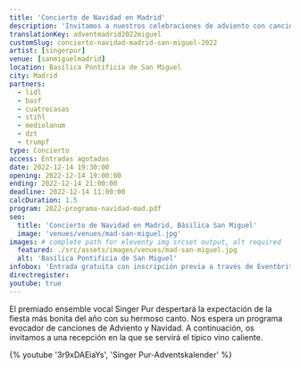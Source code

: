 ```yaml
---
title: 'Concierto de Navidad en Madrid'
description: 'Invitamos a nuestros celebraciones de adviento con canciones de navidad, dulces especiados y vino tinto caliente alemán.'
translationKey: adventmadrid2022miguel
customSlug: concierto-navidad-madrid-san-miguel-2022
artist: [singerpur]
venue: [sanmiguelmadrid]
location: Basílica Pontificia de San Miguel
city: Madrid
partners:
  - lidl
  - basf
  - cuatrecasas
  - stihl
  - mediolanum
  - dzt
  - trumpf
type: Concierto
access: Entradas agotadas
date: 2022-12-14 19:30:00
opening: 2022-12-14 19:00:00
ending: 2022-12-14 21:00:00
deadline: 2022-12-14 11:00:00
calcDuration: 1.5
program: 2022-programa-navidad-mad.pdf
seo:
  title: 'Concierto de Navidad en Madrid, Básilica San Miguel'
  image: 'venues/venues/mad-san-miguel.jpg'
images: # complete path for eleventy img srcset output, alt required
  featured: ./src/assets/images/venues/mad-san-miguel.jpg
  alt: 'Basílica Pontificia de San Miguel'
infobox: 'Entrada gratuita con inscripción previa a través de Eventbrite. Agradecemos una pequeña donación para el lugar de la celebración.'
directregister:
youtube: true
---
```


El premiado ensemble vocal Singer Pur despertará la expectación de la fiesta más bonita del año con su hermoso canto.
Nos espera un programa evocador de canciones de Adviento y Navidad. A continuación, os invitamos a una recepción en la que se servirá el típico vino caliente.

{% youtube '3r9xDAEiaYs', 'Singer Pur-Adventskalender' %}
